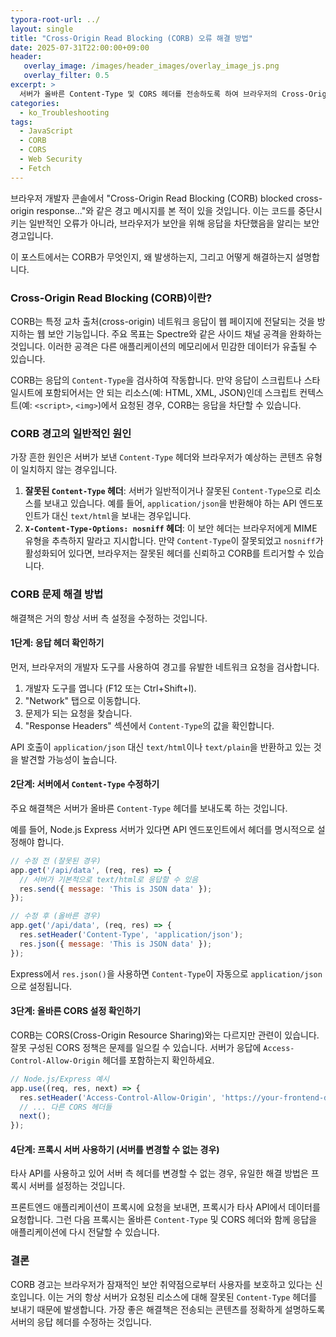```yaml
---
typora-root-url: ../
layout: single
title: "Cross-Origin Read Blocking (CORB) 오류 해결 방법"
date: 2025-07-31T22:00:00+09:00
header:
   overlay_image: /images/header_images/overlay_image_js.png
   overlay_filter: 0.5
excerpt: >
  서버가 올바른 Content-Type 및 CORS 헤더를 전송하도록 하여 브라우저의 Cross-Origin Read Blocking (CORB) 경고를 해결하는 방법을 알아봅니다.
categories:
  - ko_Troubleshooting
tags:
  - JavaScript
  - CORB
  - CORS
  - Web Security
  - Fetch
---
```


브라우저 개발자 콘솔에서 "Cross-Origin Read Blocking (CORB) blocked cross-origin response..."와 같은 경고 메시지를 본 적이 있을 것입니다. 이는 코드를 중단시키는 일반적인 오류가 아니라, 브라우저가 보안을 위해 응답을 차단했음을 알리는 보안 경고입니다.

이 포스트에서는 CORB가 무엇인지, 왜 발생하는지, 그리고 어떻게 해결하는지 설명합니다.

### Cross-Origin Read Blocking (CORB)이란?

CORB는 특정 교차 출처(cross-origin) 네트워크 응답이 웹 페이지에 전달되는 것을 방지하는 웹 보안 기능입니다. 주요 목표는 Spectre와 같은 사이드 채널 공격을 완화하는 것입니다. 이러한 공격은 다른 애플리케이션의 메모리에서 민감한 데이터가 유출될 수 있습니다.

CORB는 응답의 `Content-Type`을 검사하여 작동합니다. 만약 응답이 스크립트나 스타일시트에 포함되어서는 안 되는 리소스(예: HTML, XML, JSON)인데 스크립트 컨텍스트(예: `<script>`, `<img>`)에서 요청된 경우, CORB는 응답을 차단할 수 있습니다.

### CORB 경고의 일반적인 원인

가장 흔한 원인은 서버가 보낸 `Content-Type` 헤더와 브라우저가 예상하는 콘텐츠 유형이 일치하지 않는 경우입니다.

1.  **잘못된 `Content-Type` 헤더**: 서버가 일반적이거나 잘못된 `Content-Type`으로 리소스를 보내고 있습니다. 예를 들어, `application/json`을 반환해야 하는 API 엔드포인트가 대신 `text/html`을 보내는 경우입니다.
2.  **`X-Content-Type-Options: nosniff` 헤더**: 이 보안 헤더는 브라우저에게 MIME 유형을 추측하지 말라고 지시합니다. 만약 `Content-Type`이 잘못되었고 `nosniff`가 활성화되어 있다면, 브라우저는 잘못된 헤더를 신뢰하고 CORB를 트리거할 수 있습니다.

### CORB 문제 해결 방법

해결책은 거의 항상 서버 측 설정을 수정하는 것입니다.

#### 1단계: 응답 헤더 확인하기

먼저, 브라우저의 개발자 도구를 사용하여 경고를 유발한 네트워크 요청을 검사합니다.

1.  개발자 도구를 엽니다 (F12 또는 Ctrl+Shift+I).
2.  "Network" 탭으로 이동합니다.
3.  문제가 되는 요청을 찾습니다.
4.  "Response Headers" 섹션에서 `Content-Type`의 값을 확인합니다.

API 호출이 `application/json` 대신 `text/html`이나 `text/plain`을 반환하고 있는 것을 발견할 가능성이 높습니다.

#### 2단계: 서버에서 `Content-Type` 수정하기

주요 해결책은 서버가 올바른 `Content-Type` 헤더를 보내도록 하는 것입니다.

예를 들어, Node.js Express 서버가 있다면 API 엔드포인트에서 헤더를 명시적으로 설정해야 합니다.

```javascript
// 수정 전 (잘못된 경우)
app.get('/api/data', (req, res) => {
  // 서버가 기본적으로 text/html로 응답할 수 있음
  res.send({ message: 'This is JSON data' });
});

// 수정 후 (올바른 경우)
app.get('/api/data', (req, res) => {
  res.setHeader('Content-Type', 'application/json');
  res.json({ message: 'This is JSON data' });
});
```
Express에서 `res.json()`을 사용하면 `Content-Type`이 자동으로 `application/json`으로 설정됩니다.

#### 3단계: 올바른 CORS 설정 확인하기

CORB는 CORS(Cross-Origin Resource Sharing)와는 다르지만 관련이 있습니다. 잘못 구성된 CORS 정책은 문제를 일으킬 수 있습니다. 서버가 응답에 `Access-Control-Allow-Origin` 헤더를 포함하는지 확인하세요.

```javascript
// Node.js/Express 예시
app.use((req, res, next) => {
  res.setHeader('Access-Control-Allow-Origin', 'https://your-frontend-domain.com');
  // ... 다른 CORS 헤더들
  next();
});
```

#### 4단계: 프록시 서버 사용하기 (서버를 변경할 수 없는 경우)

타사 API를 사용하고 있어 서버 측 헤더를 변경할 수 없는 경우, 유일한 해결 방법은 프록시 서버를 설정하는 것입니다.

프론트엔드 애플리케이션이 프록시에 요청을 보내면, 프록시가 타사 API에서 데이터를 요청합니다. 그런 다음 프록시는 올바른 `Content-Type` 및 CORS 헤더와 함께 응답을 애플리케이션에 다시 전달할 수 있습니다.

### 결론

CORB 경고는 브라우저가 잠재적인 보안 취약점으로부터 사용자를 보호하고 있다는 신호입니다. 이는 거의 항상 서버가 요청된 리소스에 대해 잘못된 `Content-Type` 헤더를 보내기 때문에 발생합니다. 가장 좋은 해결책은 전송되는 콘텐츠를 정확하게 설명하도록 서버의 응답 헤더를 수정하는 것입니다.
